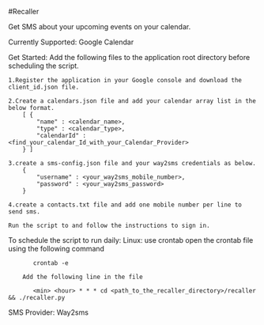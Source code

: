 #Recaller

Get SMS about your upcoming events on your calendar.

Currently Supported:
    Google Calendar

Get Started:
    Add the following files to the application root directory before scheduling the script.
    
    1.Register the application in your Google console and download the client_id.json file.
    
    2.Create a calendars.json file and add your calendar array list in the below format.
        [ {
            "name" : <calendar_name>,
            "type" : <calendar_type>,
            "calendarId" : <find_your_calendar_Id_with_your_Calendar_Provider>
        } ]
    
    3.create a sms-config.json file and your way2sms credentials as below.
        {
            "username" : <your_way2sms_mobile_number>,
            "password" : <your_way2sms_password>
        }
    
    4.create a contacts.txt file and add one mobile number per line to send sms.
    
    Run the script to and follow the instructions to sign in.
 
To schedule the script to run daily:
    Linux:
        use crontab
        open the crontab file using the following command
          
           crontab -e
          
        Add the following line in the file
           
           <min> <hour> * * * cd <path_to_the_recaller_directory>/recaller && ./recaller.py
    
    
SMS Provider:
    Way2sms